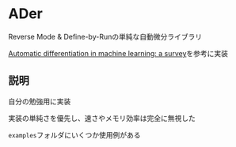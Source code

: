 # ADer
Reverse Mode & Define-by-Runの単純な自動微分ライブラリ

[Automatic differentiation in machine learning: a survey][1]を参考に実装

[1]:https://arxiv.org/abs/1502.05767

## 説明
自分の勉強用に実装

実装の単純さを優先し、速さやメモリ効率は完全に無視した

`examples`フォルダにいくつか使用例がある
